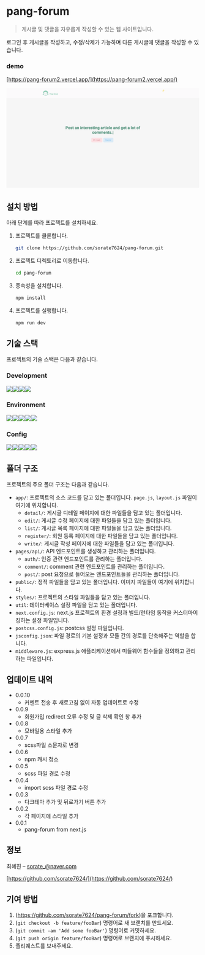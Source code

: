 # pang-forum

> 게시글 및 댓글을 자유롭게 작성할 수 있는 웹 사이트입니다.

로그인 후 게시글을 작성하고, 수정/삭제가 가능하며 다른 게시글에 댓글을 작성할 수 있습니다.

### demo

[https://pang-forum2.vercel.app/](https://pang-forum2.vercel.app/)

![pang-forum](./pang-forum.png)

## 설치 방법

아래 단계를 따라 프로젝트를 설치하세요.

1. 프로젝트를 클론합니다.

   ```bash
   git clone https://github.com/sorate7624/pang-forum.git
   ```

2. 프로젝트 디렉토리로 이동합니다.

   ```bash
   cd pang-forum
   ```

3. 종속성을 설치합니다.

   ```bash
   npm install
   ```

4. 프로젝트를 실행합니다.
   ```bash
   npm run dev
   ```

## 기술 스택

프로젝트의 기술 스택은 다음과 같습니다.

### Development

<div style="display: flex">
  <img src="https://img.shields.io/badge/next.js-000000?style=for-the-badge&logo=next.js&logoColor=white">
  <img src="https://img.shields.io/badge/reactRouter-CA4245?style=for-the-badge&logo=reactRouter&logoColor=white">
  <img src="https://img.shields.io/badge/scss-CC6699?style=for-the-badge&logo=scss&logoColor=white">
  <img src="https://img.shields.io/badge/animate.css-FCE5CD?style=for-the-badge&logo=animate.css&logoColor=341C75">
  <br/>
</div>

### Environment

<div style="display: flex">
  <img src="https://img.shields.io/badge/visual studio code-007ACC?style=for-the-badge&logo=visualstudiocode&logoColor=white">
  <img src="https://img.shields.io/badge/git-F05032?style=for-the-badge&logo=git&logoColor=white">
  <img src="https://img.shields.io/badge/github-181717?style=for-the-badge&logo=github&logoColor=white">
  <img src="https://img.shields.io/badge/vercel-000000?style=for-the-badge&logo=vercel&logoColor=white">
  <img src="https://img.shields.io/badge/mongodb-47A248?style=for-the-badge&logo=mongodb&logoColor=white">
  <br/>
</div>

### Config

<div style="display: flex">
  <img src="https://img.shields.io/badge/npm-CB3837?style=for-the-badge&logo=npm&logoColor=white">
  <img src="https://img.shields.io/badge/postcss-DD3A0A?style=for-the-badge&logo=postcss&logoColor=white">
  <img src="https://img.shields.io/badge/next env-ECD53F?style=for-the-badge&logo=nextEnv&logoColor=white">
  <img src="https://img.shields.io/badge/middleware-75AF4D?style=for-the-badge&logo=middleware&logoColor=white">
  <img src="https://img.shields.io/badge/jsconfig-55B6C2?style=for-the-badge&logo=jsconfig&logoColor=white">
  <br/>
</div>

## 폴더 구조

프로젝트의 주요 폴더 구조는 다음과 같습니다.

- `app/`: 프로젝트의 소스 코드를 담고 있는 폴더입니다. `page.js`, `layout.js` 파일이 여기에 위치합니다.
  - `detail/`: 게시글 디테일 페이지에 대한 파일들을 담고 있는 폴더입니다.
  - `edit/`: 게시글 수정 페이지에 대한 파일들을 담고 있는 폴더입니다.
  - `list/`: 게시글 목록 페이지에 대한 파일들을 담고 있는 폴더입니다.
  - `register/`: 회원 등록 페이지에 대한 파일들을 담고 있는 폴더입니다.
  - `write/`: 게시글 작성 페이지에 대한 파일들을 담고 있는 폴더입니다.
- `pages/api/`: API 엔드포인트를 생성하고 관리하는 폴더입니다.
  - `auth/`: 인증 관련 엔드포인트를 관리하는 폴더입니다.
  - `comment/`: comment 관련 엔드포인트를 관리하는 폴더입니다.
  - `post/`: post 요청으로 들어오는 엔드포인트들을 관리하는 폴더입니다.
- `public/`: 정적 파일들을 담고 있는 폴더입니다. 이미지 파일들이 여기에 위치합니다.
- `styles/`: 프로젝트의 스타일 파일들을 담고 있는 폴더입니다.
- `util`: 데이터베이스 설정 파일을 담고 있는 폴더입니다.
- `next.config.js`: next.js 프로젝트의 환경 설정과 빌드/런타임 동작을 커스터마이징하는 설정 파일입니다.
- `postcss.config.js`: postcss 설정 파일입니다.
- `jsconfig.json`: 파일 경로의 기본 설정과 모듈 간의 경로를 단축해주는 역할을 합니다.
- `middleware.js`: express.js 애플리케이션에서 미들웨어 함수들을 정의하고 관리하는 파일입니다.

## 업데이트 내역

- 0.0.10
  - 커멘트 전송 후 새로고침 없이 자동 업데이트로 수정
- 0.0.9
  - 회원가입 redirect 오류 수정 및 글 삭제 확인 창 추가
- 0.0.8
  - 모바일용 스타일 추가
- 0.0.7
  - scss파일 소문자로 변경
- 0.0.6
  - npm 캐시 청소
- 0.0.5
  - scss 파일 경로 수정
- 0.0.4
  - import scss 파일 경로 수정
- 0.0.3
  - 다크테마 추가 및 뒤로가기 버튼 추가
- 0.0.2
  - 각 페이지에 스타일 추가
- 0.0.1
  - pang-forum from next.js

## 정보

최혜진 – sorate_@naver.com

[https://github.com/sorate7624/](https://github.com/sorate7624/)

## 기여 방법

1. (<https://github.com/sorate7624/pang-forum/fork>)을 포크합니다.
2. (`git checkout -b feature/fooBar`) 명령어로 새 브랜치를 만드세요.
3. (`git commit -am 'Add some fooBar'`) 명령어로 커밋하세요.
4. (`git push origin feature/fooBar`) 명령어로 브랜치에 푸시하세요.
5. 풀리퀘스트를 보내주세요.
